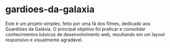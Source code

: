 # gardioes-da-galaxia
Este é um projeto simples, feito por uma fã dos filmes, dedicado aos Guardiões da Galáxia.  O principal objetivo foi praticar e consolidar conhecimentos básicos de desenvolvimento web, resultando em um layout responsivo e visualmente agradável.
